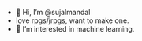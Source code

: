 - 👋 Hi, I’m @sujalmandal
-  love rpgs/jrpgs, want to make one.
- 👀 I’m interested in machine learning.
